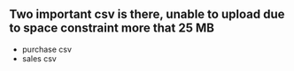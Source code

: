 ## Two important csv is there, unable to upload due to space constraint more that 25 MB
   - purchase csv
   - sales csv
